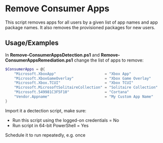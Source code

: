 # Remove Consumer Apps

This script removes apps for all users by a given list of app names and app package names. It also removes the provisioned packages for new users.

## Usage/Examples

In **Remove-ConsumerAppsDetection.ps1** and **Remove-ConsumerAppsRemediation.ps1** change the list of apps to remove:

```powershell
$ConsumerApps = @{
    "Microsoft.XboxApp"                      = "Xbox App"
    "Microsoft.XboxGameOverlay"              = "Xbox Game Overlay"
    "Microsoft.Xbox.TCUI"                    = "Xbox TCUI"
    "Microsoft.MicrosoftSolitaireCollection" = "Solitaire Collection"
    "Microsoft.549981C3F5F10"                = "Cortana"
    "Vendor.Appname"                         = "My Custom App Name"
}
```

Import it a dectection script, make sure:

- Run this script using the logged-on credentials = No
- Run script in 64-bit PowerShell = Yes

Schedule it to run repeatedly, e.g. once
